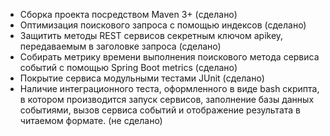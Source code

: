 - Сборка проекта посредством Maven 3+ (сделано)
- Оптимизация поискового запроса с помощью индексов (сделано)
- Защитить методы REST сервисов секретным ключом apikey, передаваемым в
заголовке запроса (сделано)
- Собирать метрику времени выполнения поискового метода сервиса событий с
помощью Spring Boot metrics (сделано)
- Покрытие сервиса модульными тестами JUnit (сделано)
- Наличие интеграционного теста, оформленного в виде bash скрипта, в котором
производится запуск сервисов, заполнение базы данных событиями, вызов
сервиса событий и отображение результата в читаемом формате. (не сделано)
